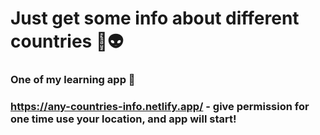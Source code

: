 # Just get some info about different countries 🤖👽

### One of my learning app 🐼

### https://any-countries-info.netlify.app/ - give permission for one time use your location, and app will start!
